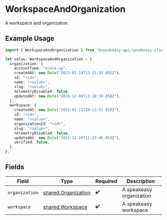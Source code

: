 # WorkspaceAndOrganization

A workspace and organization

## Example Usage

```typescript
import { WorkspaceAndOrganization } from "@speakeasy-api/speakeasy-client-sdk-typescript/sdk/models/shared";

let value: WorkspaceAndOrganization = {
  organization: {
    accountType: "scale-up",
    createdAt: new Date("2023-02-19T13:21:39.892Z"),
    id: "<id>",
    name: "<value>",
    slug: "<value>",
    telemetryDisabled: false,
    updatedAt: new Date("2024-12-09T13:28:34.858Z"),
  },
  workspace: {
    createdAt: new Date("2022-07-11T10:12:51.010Z"),
    id: "<id>",
    name: "<value>",
    organizationId: "<id>",
    slug: "<value>",
    telemetryDisabled: false,
    updatedAt: new Date("2022-12-26T11:23:46.953Z"),
    verified: false,
  },
};
```

## Fields

| Field                                                             | Type                                                              | Required                                                          | Description                                                       |
| ----------------------------------------------------------------- | ----------------------------------------------------------------- | ----------------------------------------------------------------- | ----------------------------------------------------------------- |
| `organization`                                                    | [shared.Organization](../../../sdk/models/shared/organization.md) | :heavy_check_mark:                                                | A speakeasy organization                                          |
| `workspace`                                                       | [shared.Workspace](../../../sdk/models/shared/workspace.md)       | :heavy_check_mark:                                                | A speakeasy workspace                                             |